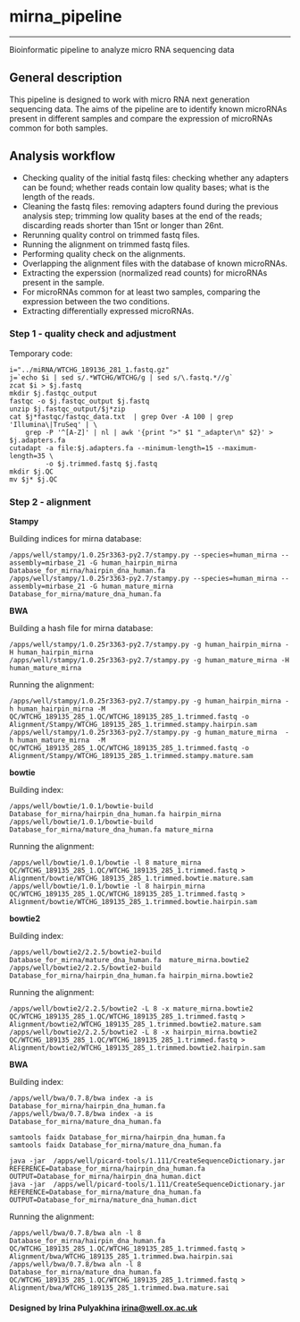 # mirna_pipeline
--------------------------------------
Bioinformatic pipeline to analyze micro RNA sequencing data

## General description

This pipeline is designed to work with micro RNA next generation
sequencing data. The aims of the pipeline are to identify known
microRNAs present in different samples and compare the expression
of microRNAs common for both samples.

## Analysis workflow
- Checking quality of the initial fastq files: checking whether any adapters can be found; whether reads contain low quality bases; what is the length of the reads.
- Cleaning the fastq files: removing adapters found during the previous analysis step; trimming low quality bases at the end of the reads; discarding reads shorter than 15nt or longer than 26nt.
- Rerunning quality control on trimmed fastq files.
- Running the alignment on trimmed fastq files.
- Performing quality check on the alignments.
- Overlapping the alignment files with the database of known microRNAs.
- Extracting the experssion (normalized read counts) for microRNAs present in the sample.
- For microRNAs common for at least two samples, comparing the expression between the two conditions.
- Extracting differentially expressed microRNAs.

### Step 1 - quality check and adjustment

Temporary code:

```
i="../miRNA/WTCHG_189136_281_1.fastq.gz"
j=`echo $i | sed s/.*WTCHG/WTCHG/g | sed s/\.fastq.*//g`
zcat $i > $j.fastq
mkdir $j.fastqc_output
fastqc -o $j.fastqc_output $j.fastq
unzip $j.fastqc_output/$j*zip
cat $j*fastqc/fastqc_data.txt  | grep Over -A 100 | grep 'Illumina\|TruSeq' | \
    grep -P '^[A-Z]' | nl | awk '{print ">" $1 "_adapter\n" $2}' > $j.adapters.fa
cutadapt -a file:$j.adapters.fa --minimum-length=15 --maximum-length=35 \
         -o $j.trimmed.fastq $j.fastq
mkdir $j.QC
mv $j* $j.QC
```

### Step 2 - alignment

**Stampy**

Building indices for mirna database:
```
/apps/well/stampy/1.0.25r3363-py2.7/stampy.py --species=human_mirna --assembly=mirbase_21 -G human_hairpin_mirna Database_for_mirna/hairpin_dna_human.fa
/apps/well/stampy/1.0.25r3363-py2.7/stampy.py --species=human_mirna --assembly=mirbase_21 -G human_mature_mirna Database_for_mirna/mature_dna_human.fa
```
**BWA**

Building a hash file for mirna database:
```
/apps/well/stampy/1.0.25r3363-py2.7/stampy.py -g human_hairpin_mirna -H human_hairpin_mirna
/apps/well/stampy/1.0.25r3363-py2.7/stampy.py -g human_mature_mirna -H human_mature_mirna
```

Running the alignment:
```
/apps/well/stampy/1.0.25r3363-py2.7/stampy.py -g human_hairpin_mirna -h human_hairpin_mirna -M QC/WTCHG_189135_285_1.QC/WTCHG_189135_285_1.trimmed.fastq -o Alignment/Stampy/WTCHG_189135_285_1.trimmed.stampy.hairpin.sam
/apps/well/stampy/1.0.25r3363-py2.7/stampy.py -g human_mature_mirna  -h human_mature_mirna  -M QC/WTCHG_189135_285_1.QC/WTCHG_189135_285_1.trimmed.fastq -o Alignment/Stampy/WTCHG_189135_285_1.trimmed.stampy.mature.sam
```
**bowtie**

Building index:
```
/apps/well/bowtie/1.0.1/bowtie-build Database_for_mirna/hairpin_dna_human.fa hairpin_mirna
/apps/well/bowtie/1.0.1/bowtie-build Database_for_mirna/mature_dna_human.fa mature_mirna
```

Running the alignment:
```
/apps/well/bowtie/1.0.1/bowtie -l 8 mature_mirna  QC/WTCHG_189135_285_1.QC/WTCHG_189135_285_1.trimmed.fastq > Alignment/bowtie/WTCHG_189135_285_1.trimmed.bowtie.mature.sam
/apps/well/bowtie/1.0.1/bowtie -l 8 hairpin_mirna QC/WTCHG_189135_285_1.QC/WTCHG_189135_285_1.trimmed.fastq > Alignment/bowtie/WTCHG_189135_285_1.trimmed.bowtie.hairpin.sam
```

**bowtie2**

Building index:
```
/apps/well/bowtie2/2.2.5/bowtie2-build Database_for_mirna/mature_dna_human.fa  mature_mirna.bowtie2
/apps/well/bowtie2/2.2.5/bowtie2-build Database_for_mirna/hairpin_dna_human.fa hairpin_mirna.bowtie2
```

Running the alignment:
```
/apps/well/bowtie2/2.2.5/bowtie2 -L 8 -x mature_mirna.bowtie2  QC/WTCHG_189135_285_1.QC/WTCHG_189135_285_1.trimmed.fastq > Alignment/bowtie2/WTCHG_189135_285_1.trimmed.bowtie2.mature.sam
/apps/well/bowtie2/2.2.5/bowtie2 -L 8 -x hairpin_mirna.bowtie2 QC/WTCHG_189135_285_1.QC/WTCHG_189135_285_1.trimmed.fastq > Alignment/bowtie2/WTCHG_189135_285_1.trimmed.bowtie2.hairpin.sam
```


**BWA**

Building index:
```
/apps/well/bwa/0.7.8/bwa index -a is Database_for_mirna/hairpin_dna_human.fa
/apps/well/bwa/0.7.8/bwa index -a is Database_for_mirna/mature_dna_human.fa

samtools faidx Database_for_mirna/hairpin_dna_human.fa
samtools faidx Database_for_mirna/mature_dna_human.fa

java -jar  /apps/well/picard-tools/1.111/CreateSequenceDictionary.jar REFERENCE=Database_for_mirna/hairpin_dna_human.fa OUTPUT=Database_for_mirna/hairpin_dna_human.dict
java -jar  /apps/well/picard-tools/1.111/CreateSequenceDictionary.jar REFERENCE=Database_for_mirna/mature_dna_human.fa  OUTPUT=Database_for_mirna/mature_dna_human.dict
```

Running the alignment:
```
/apps/well/bwa/0.7.8/bwa aln -l 8 Database_for_mirna/hairpin_dna_human.fa QC/WTCHG_189135_285_1.QC/WTCHG_189135_285_1.trimmed.fastq > Alignment/bwa/WTCHG_189135_285_1.trimmed.bwa.hairpin.sai
/apps/well/bwa/0.7.8/bwa aln -l 8 Database_for_mirna/mature_dna_human.fa  QC/WTCHG_189135_285_1.QC/WTCHG_189135_285_1.trimmed.fastq > Alignment/bwa/WTCHG_189135_285_1.trimmed.bwa.mature.sai
```

#### Designed by Irina Pulyakhina irina@well.ox.ac.uk
